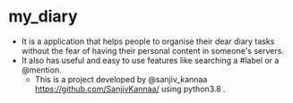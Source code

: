 # my_diary

- It is a application that helps people to organise their dear diary tasks without the fear of having their personal content in someone's servers.
- It also has useful and easy to use features like searching a #label or a @mention.
  - This is a project developed by @sanjiv_kannaa https://github.com/SanjivKannaa/ using python3.8 .
